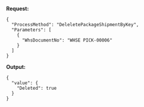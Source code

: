 **Request:**
```
{
  "ProcessMethod": "DeleletePackageShipmentByKey",
  "Parameters": [
    {
      "WhsDocumentNo": "WHSE PICK-00006"
    }
  ]
}
```

**Output:**
```
{
  "value": {
    "Deleted": true
  }
}
```

